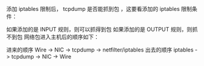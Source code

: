 添加 iptables 限制后， tcpdump 是否能抓到包 ，这要看添加的 iptables 限制条件：

如果添加的是 INPUT 规则，则可以抓得到包
如果添加的是 OUTPUT 规则，则抓不到包
网络包进入主机后的顺序如下：

进来的顺序 Wire -> NIC -> tcpdump -> netfilter/iptables
出去的顺序 iptables -> tcpdump -> NIC -> Wire
